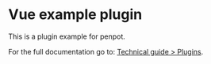 # Vue example plugin

This is a plugin example for penpot.

For the full documentation go to: [Technical guide > Plugins](https://help.penpot.app/technical-guide/plugins/).
